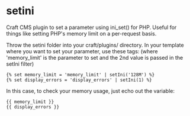 setini
======

Craft CMS plugin to set a parameter using ini_set() for PHP. Useful for things like setting PHP's memory limit on a per-request basis. 

Throw the setini folder into your craft/plugins/ directory. In your template where you want to set your parameter, use these tags: (where 'memory_limit' is the parameter to set and the 2nd value is passed in the setIni filter)
```
{% set memory_limit = 'memory_limit' | setIni('128M') %}   
{% set display_errors = 'display_errors' | setIni(1) %}
```

In this case, to check your memory usage, just echo out the variable:
```
{{ memory_limit }}   
{{ display_errors }}
```
